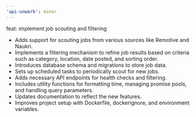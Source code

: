 ```yaml
---
'api-unwork': minor
---
```


feat: implement job scouting and filtering

- Adds support for scouting jobs from various sources like Remotive and Naukri.
- Implements a filtering mechanism to refine job results based on criteria such as category, location, date posted, and sorting order.
- Introduces database schema and migrations to store job data.
- Sets up scheduled tasks to periodically scout for new jobs.
- Adds necessary API endpoints for health checks and filtering.
- Includes utility functions for formatting time, managing promise pools, and handling query parameters.
- Updates documentation to reflect the new features.
- Improves project setup with Dockerfile, dockerignore, and environment variables.
